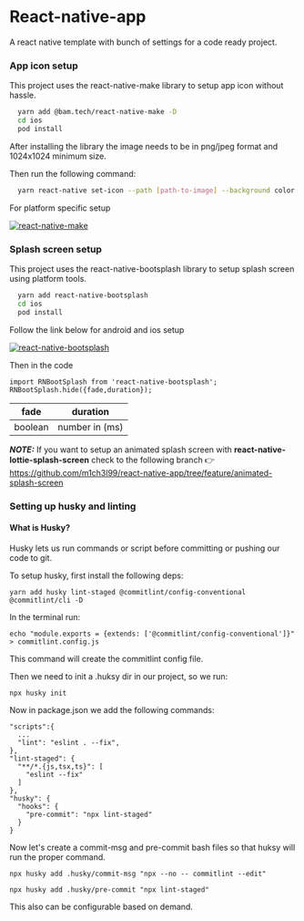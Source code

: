 # React-native-app

A react native template with bunch of settings for a code ready project.

### App icon setup

This project uses the react-native-make library to setup app icon without hassle.

```bash
  yarn add @bam.tech/react-native-make -D
  cd ios
  pod install
```

After installing the library the image needs to be in png/jpeg format and 1024x1024 minimum size.

Then run the following command:

```bash
  yarn react-native set-icon --path [path-to-image] --background color
```

For platform specific setup

[![react-native-make](https://img.shields.io/badge/React_NATIVE_MAKE-blue?style=for-the-badge&logo=react&logoColor=white)](https://github.com/bamlab/react-native-make/blob/master/docs/set-icon.md)

### Splash screen setup

This project uses the react-native-bootsplash library to setup splash screen using platform tools.

```bash
  yarn add react-native-bootsplash
  cd ios
  pod install
```

Follow the link below for android and ios setup

[![react-native-bootsplash](https://img.shields.io/badge/React_NATIVE_BOOTSPLASH-blue?style=for-the-badge&logo=react&logoColor=white)](https://github.com/zoontek/react-native-bootsplash#setup)

Then in the code

```
import RNBootSplash from 'react-native-bootsplash';
RNBootSplash.hide({fade,duration});
```

| fade    | duration       |
| ------- | -------------- |
| boolean | number in (ms) |

**_NOTE:_** If you want to setup an animated splash screen with **react-native-lottie-splash-screen** check to the following branch 👉 https://github.com/m1ch3l99/react-native-app/tree/feature/animated-splash-screen

### Setting up husky and linting

#### What is Husky? 

Husky lets us run commands or script before committing or pushing our code to git.

To setup husky, first install the following deps:

```
yarn add husky lint-staged @commitlint/config-conventional @commitlint/cli -D
```

In the terminal run:

```
echo "module.exports = {extends: ['@commitlint/config-conventional']}" > commitlint.config.js
```

This command will create the commitlint config file.

Then we need to init a .huksy dir in our project, so we run:

```
npx husky init
```

Now in package.json we add the following commands:

```
"scripts":{
  ...
  "lint": "eslint . --fix",
},
"lint-staged": {
  "**/*.{js,tsx,ts}": [
    "eslint --fix"
  ]
},
"husky": {
  "hooks": {
    "pre-commit": "npx lint-staged"
  }
}
```

Now let's create a commit-msg and pre-commit bash files so that huksy will run the proper command.

```
npx husky add .husky/commit-msg "npx --no -- commitlint --edit"
```
```
npx husky add .husky/pre-commit "npx lint-staged"
```

This also can be configurable based on demand.
